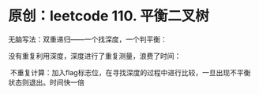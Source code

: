 # 原创：leetcode 110. 平衡二叉树

无脑写法：双重递归——一个找深度，一个判平衡：

没有重复利用深度，深度进行了重复测量，浪费了时间：

 不重复计算：加入flag标志位，在寻找深度的过程中进行比较，一旦出现不平衡状态则退出。时间快一倍

 

 

 

